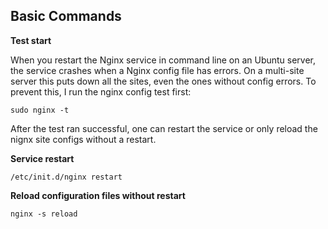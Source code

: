 ## Basic Commands

**Test start**

When you restart the Nginx service in command line on an Ubuntu server, the service crashes when a Nginx config file has errors. On a multi-site server this puts down all the sites, even the ones without config errors. To prevent this, I run the nginx config test first:
```
sudo nginx -t
```
After the test ran successful, one can restart the service or only reload the nignx site configs without a restart.

**Service restart**
```
/etc/init.d/nginx restart
```

**Reload configuration files without restart**
```
nginx -s reload
```
